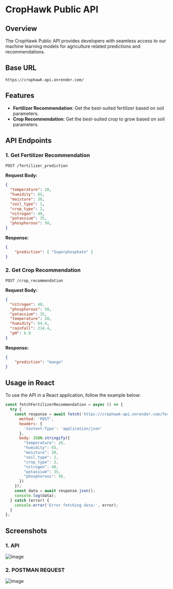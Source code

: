 # CropHawk Public API

## Overview
The CropHawk Public API provides developers with seamless access to our machine learning models for agriculture related predictions and recommendations.

## Base URL
```
https://crophawk-api.onrender.com/
```

## Features
- **Fertilizer Recommendation**: Get the best-suited fertilizer based on soil parameters.
- **Crop Recommendation**: Get the best-suited crop to grow based on soil parameters.

## API Endpoints
### 1. Get Fertilizer Recommendation
```
POST /fertilizer_prediction
```
**Request Body:**
```json
{
  "temperature": 28,
  "humidity": 65,
  "moisture": 30,
  "soil_type": 1,
  "crop_type": 2,
  "nitrogen": 40,
  "potassium": 35,
  "phosphorous": 50,
}
```
**Response:**
```json
{
    "prediction": [ "Superphosphate" ]
}
```

### 2. Get Crop Recommendation
```
POST /crop_recommendation
```
**Request Body:**
```json
{
  "nitrogen": 40,
  "phosphorous": 50,
  "potassium": 35,
  "temperature": 28,
  "humidity": 64.6,
  "rainfall": 214.4,
  "pH": 6.8
}
```
**Response:**
```json
{
    "prediction": "mango"
}
```

## Usage in React
To use the API in a React application, follow the example below:

```js
const fetchFertilizerRecommendation = async () => {
  try {
    const response = await fetch('https://crophawk-api.onrender.com/fertilizer_prediction', {
      method: 'POST',
      headers: {
        'Content-Type': 'application/json'
      },
      body: JSON.stringify({
        "temperature": 28,
        "humidity": 65,
        "moisture": 30,
        "soil_type": 1,
        "crop_type": 2,
        "nitrogen": 40,
        "potassium": 35,
        "phosphorous": 50,
      })
    });
    const data = await response.json();
    console.log(data);
  } catch (error) {
    console.error('Error fetching data:', error);
  }
};
```

## Screenshots
### 1. API
![Image](https://github.com/user-attachments/assets/0b69744e-1922-4e86-8bf4-43fb37849922)

### 2. POSTMAN REQUEST
![Image](https://github.com/user-attachments/assets/9771509c-8f36-451d-9a52-e62e59c0b40e)

